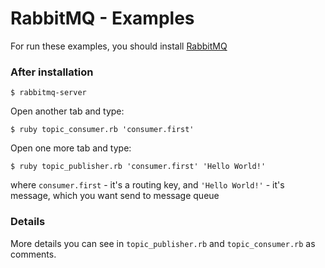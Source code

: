 # RabbitMQ - Examples

For run these examples, you should install [RabbitMQ](https://www.rabbitmq.com/download.html)

### After installation

    $ rabbitmq-server


Open another tab and type:

    $ ruby topic_consumer.rb 'consumer.first'

Open one more tab and type:

    $ ruby topic_publisher.rb 'consumer.first' 'Hello World!'

where `consumer.first` - it's a routing key, and `'Hello World!'` - it's message, which you want send to message queue

### Details
More details you can see in `topic_publisher.rb` and `topic_consumer.rb` as comments.
